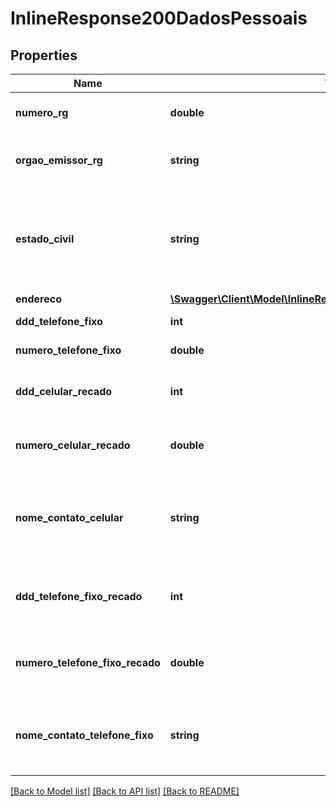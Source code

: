 # InlineResponse200DadosPessoais

## Properties
Name | Type | Description | Notes
------------ | ------------- | ------------- | -------------
**numero_rg** | **double** | Número do RG do candidato | [optional] 
**orgao_emissor_rg** | **string** | Órgão emissor do RG do candidato | [optional] 
**estado_civil** | **string** | Estado civil do candidato  Um dos valores presentes da tabela EstadosCivis | 
**endereco** | [**\Swagger\Client\Model\InlineResponse200DadosPessoaisEndereco**](InlineResponse200DadosPessoaisEndereco.md) |  | [optional] 
**ddd_telefone_fixo** | **int** | DDD do telefone fixo | [optional] 
**numero_telefone_fixo** | **double** | Número do telefone fixo | [optional] 
**ddd_celular_recado** | **int** | DDD do celular para recados do candidato | [optional] 
**numero_celular_recado** | **double** | Número do celular para recados do candidato | [optional] 
**nome_contato_celular** | **string** | Pessoa com que deve-se deixar recado no telefone celular de recado | [optional] 
**ddd_telefone_fixo_recado** | **int** | DDD do telefone fixo para recados do candidato | [optional] 
**numero_telefone_fixo_recado** | **double** | Número do telefone fixo para recados do candidato | [optional] 
**nome_contato_telefone_fixo** | **string** | Pessoa com que deve-se deixar recado no telefone fixo de recado | [optional] 

[[Back to Model list]](../README.md#documentation-for-models) [[Back to API list]](../README.md#documentation-for-api-endpoints) [[Back to README]](../README.md)


